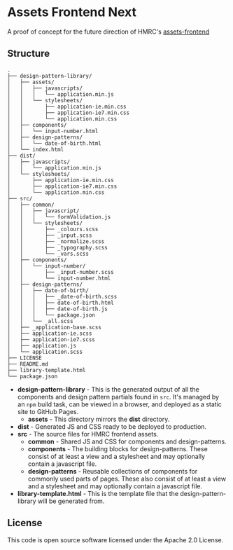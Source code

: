 # Assets Frontend Next

A proof of concept for the future direction of HMRC's [assets-frontend](https://github.com/hmrc/assets-frontend)


## Structure

```
.
├── design-pattern-library/
│   ├── assets/
│   │   ├── javascripts/
│   │   │   └── application.min.js
│   │   └── stylesheets/
│   │       ├── application-ie.min.css
│   │       ├── application-ie7.min.css
│   │       └── application.min.css
│   ├── components/
│   │   └── input-number.html
│   ├── design-patterns/
│   │   └── date-of-birth.html
│   └── index.html
├── dist/
│   ├── javascripts/
│   │   └── application.min.js
│   └── stylesheets/
│       ├── application-ie.min.css
│       ├── application-ie7.min.css
│       └── application.min.css
├── src/
│   ├── common/
│   │   ├── javascript/
│   │   │   └── formValidation.js
│   │   └── stylesheets/
│   │       ├── _colours.scss
│   │       ├── _input.scss
│   │       ├── _normalize.scss
│   │       ├── _typography.scss
│   │       └── _vars.scss
│   ├── components/
│   │   └── input-number/
│   │       ├── _input-number.scss
│   │       └── input-number.html
│   ├── design-patterns/
│   │   ├── date-of-birth/
│   │   │   ├── _date-of-birth.scss
│   │   │   ├── date-of-birth.html
│   │   │   ├── date-of-birth.js
│   │   │   └── package.json
│   │   └── _all.scss
│   ├── _application-base.scss
│   ├── application-ie.scss
│   ├── application-ie7.scss
│   ├── application.js
│   └── application.scss
├── LICENSE
├── README.md
├── library-template.html
└── package.json
```

* **design-pattern-library** - This is the generated output of all the components and design pattern partials found in `src`. It's managed by an `npm` build task, can be viewed in a browser, and deployed as a static site to GitHub Pages.
	* **assets** - This directory mirrors the **dist** directory.
* **dist** - Generated JS and CSS ready to be deployed to production.
* **src** - The source files for HMRC frontend assets.
	* **common** - Shared JS and CSS for components and design-patterns.
	* **components** - The building blocks for design-patterns. These consist of at least a view and a stylesheet and may optionally contain a javascript file.
	* **design-patterns** - Reusable collections of components for commonly used parts of pages. These also consist of at least a view and a stylesheet and may optionally contain a javascript file.
* **library-template.html** - This is the template file that the design-pattern-library will be generated from.


## License

This code is open source software licensed under the Apache 2.0 License.
